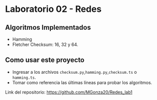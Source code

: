 # Laboratorio 02 - Redes
## Algoritmos Implementados
- Hamming
- Fletcher Checksum: 16, 32 y 64.
## Como usar este proyecto
- Ingresar a los archivos `checksum.py`,`hamming.py`,`checksum.ts` o `hamming.ts`.
- Tomar como referencia las últimas líneas para probar los algoritmos.


Link del repositorio: https://github.com/MGonza20/Redes_lab1

